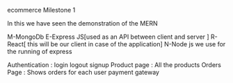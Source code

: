 ecommerce
Milestone 1

In this we have seen the demonstration of the MERN

M-MongoDb E-Express JS[used as an API between client and server ] R-React[ this will be our client in case of the application] N-Node js we use for the running of express

Authentication : login logout signup Product page : All the products Orders Page : Shows orders for each user payment gateway

